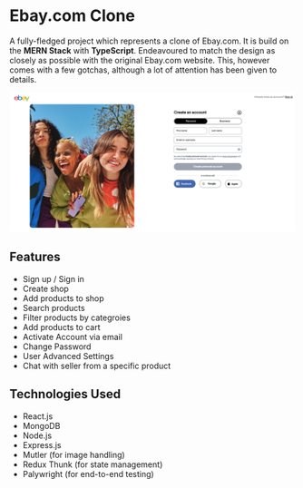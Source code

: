 # Ebay.com Clone

A fully-fledged project which represents a clone of Ebay.com. It is build on the **MERN Stack** with **TypeScript**. Endeavoured to match the design as closely as possible with the original Ebay.com website. This, however comes with a few gotchas, although a lot of attention has been given to details.

![Alt text](frontend/src/assets/images/signup-page.png "eBay.com Clone - Signup Page")

## Features

- Sign up / Sign in
- Create shop
- Add products to shop
- Search products
- Filter products by categroies
- Add products to cart
- Activate Account via email
- Change Password
- User Advanced Settings
- Chat with seller from a specific product

## Technologies Used

- React.js
- MongoDB
- Node.js
- Express.js
- Mutler (for image handling)
- Redux Thunk (for state management)
- Palywright (for end-to-end testing)
